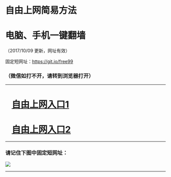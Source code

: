 ﻿# 自由上网简易方法

# 电脑、手机一键翻墙

（2017/10/09 更新，网址有效）

固定短网址：https://git.io/free99

### （微信如打不开，请转到浏览器打开）


***





# &nbsp;&nbsp; <a href="http://ft968318504.fwq-tz-1001.info/fwqtz01.html?t=10090013752 " target="_blank">自由上网入口1</a>
# &nbsp;&nbsp; <a href="http://ft151748779.fwq-tz-1002.info/fwqtz02.html?t=10090019457 " target="_blank">自由上网入口2</a>
***

### 请记住下图中固定短网址：

<img src="https://s3-us-west-2.amazonaws.com/fwq-1001/yjfq-20170905okok.png" /> 


***

